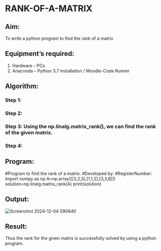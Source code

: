 # RANK-OF-A-MATRIX
## Aim:
To write a python program to find the rank of a matrix
## Equipment’s required:
1. 	Hardware – PCs
2. 	Anaconda – Python 3.7 Installation / Moodle-Code Runner
## Algorithm:
### Step 1: 
### Step 2: 
### Step 3: Using the np.linalg.matrix_rank(), we can find the rank of the given matrix.
### Step 4: 
## Program:
#Program to find the rank of a matrix.
#Developed by: 
#RegisterNumber:
import numpy as np
A=np.array([[3,2,5],[1,1,2],[3,3,6]])
solution=np.linalg.matrix_rank(A)
print(solution)
## Output:
![Screenshot 2024-12-04 090640](https://github.com/user-attachments/assets/5c8a0103-02a4-47db-9f0f-e6f60ef3000c)

## Result:
Thus the rank for the given matrix is successfully solved by  using a python program.

